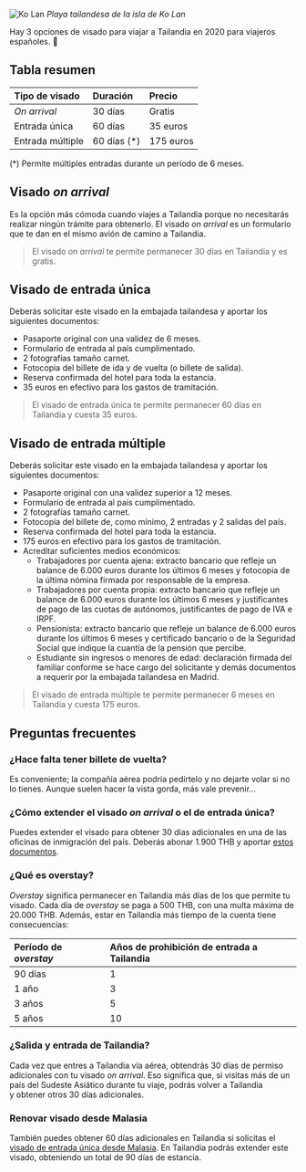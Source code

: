 ![Ko Lan](https://lh3.googleusercontent.com/m3MSik7PcIpjlhPHFx9oZNzckpc2v6znFRWWRPkOnmWqEj9XcUfAw4lWDquAUwEHi3pJuQ_BHfIh-yezWFVWL5PKQpMXMUJcJE9wS-N4mWz_8UX4_18iMlnAX3sk4MoSpyoKm534n6OI1eEgyu5FaJPGgwIOHRtoWfPVeUm5J7ioi1pQQ_Qr0qkeZkS8zOo-PN49LQkfjzXsprKo9ElGvTYNxCqasnlbgfGdigO6UdpfoQVAiT9nhILG9U9FGlFXHI0THPaI3Z7qtYMb1k-wnC3DPt09sOHaUJSZqALaYZQbpj8dVe8TdTyIr8VD146gqj2Efvh2k31KpvvWjlJqOsmC9du2Ie5ZXrUn4E24kIZw0612GZ4xgamWK6ZKYSMEf1yUiFL1FfIGiOtNfRIJ_-1wcpjB9Eo6LZlBAXzLv6sf1nu-2x6Hww-qVmVMrqO3en65o3rYywStIblTHTV9RDGdN_-1beeronId0TeY5G8DUBzW4jCjiXnvbMBXv3SYIq5W9s6HEKXYQQtRuYkp8t9INLCzb9Q2bNpmaOVJUaYIIqSpt81XPb7B8Rh1mfpltyAnZzKlBOF5n2BK2_qSjQSsJ4vMioPfFeMOvO8U1DLA18gCflKFXozPxDUFJdO7I6A-myWVxDD8gL1Q9Bw_HJBaXOF54_gk_Nc7=w800)
*Playa tailandesa de la isla de Ko Lan*

Hay 3 opciones de visado para viajar a Tailandia en 2020 para viajeros españoles. 🚀

## Tabla resumen

|Tipo de visado     |Duración           |Precio
|:------------------|:------------------|:-----------|
|*On arrival*       |30 días            |Gratis      |
|Entrada única      |60 días            |35 euros    |
|Entrada múltiple   |60 días (*)        |175 euros   |

(*) Permite múltiples entradas durante un período de 6 meses.


## Visado *on arrival*

Es la opción más cómoda cuando viajes a Tailandia porque no necesitarás realizar ningún trámite para obtenerlo. El visado *on arrival* es un formulario que te dan en el mismo avión de camino a Tailandia.

> El visado *on arrival* te permite permanecer 30 días en Tailandia y es gratis.

## Visado de entrada única

Deberás solicitar este visado en la embajada tailandesa y aportar los siguientes documentos:

- Pasaporte original con una validez de 6 meses.
- Formulario de entrada al país cumplimentado.
- 2 fotografías tamaño carnet.
- Fotocopia del billete de ida y de vuelta (o billete de salida).
- Reserva confirmada del hotel para toda la estancia.
- 35 euros en efectivo para los gastos de tramitación.

> El visado de entrada única te permite permanecer 60 días en Tailandia y cuesta 35 euros.

## Visado de entrada múltiple

Deberás solicitar este visado en la embajada tailandesa y aportar los siguientes documentos:

- Pasaporte original con una validez superior a 12 meses.
- Formulario de entrada al país cumplimentado.
- 2 fotografías tamaño carnet.
- Fotocopia del billete de, como mínimo, 2 entradas y 2 salidas del país.
- Reserva confirmada del hotel para toda la estancia.
- 175 euros en efectivo para los gastos de tramitación.
- Acreditar suficientes medios económicos:
    * Trabajadores por cuenta ajena: extracto bancario que refleje un balance de 6.000 euros durante los últimos 6 meses y fotocopia de la última nómina firmada por responsable de la empresa.
    * Trabajadores por cuenta propia: extracto bancario que refleje un balance de 6.000 euros durante los últimos 6 meses y justificantes de pago de las cuotas de autónomos, justificantes de pago de IVA e IRPF. 
    * Pensionista: extracto bancario que refleje un balance de 6.000 euros durante los últimos 6 meses y certificado bancario o de la Seguridad Social que indique la cuantía de la pensión que percibe.
    * Estudiante sin ingresos o menores de edad: declaración firmada del familiar conforme se hace cargo del solicitante y demás documentos a requerir por la embajada tailandesa en Madrid.

> El visado de entrada múltiple te permite permanecer 6 meses en Tailandia y cuesta 175 euros.

## Preguntas frecuentes

### ¿Hace falta tener billete de vuelta?

Es conveniente; la compañía aérea podría pedírtelo y no dejarte volar si no lo tienes. Aunque suelen hacer la vista gorda, más vale prevenir...

### ¿Cómo extender el visado *on arrival* o el de entrada única?

Puedes extender el visado para obtener 30 días adicionales en una de las oficinas de inmigración del país. Deberás abonar 1.900 THB y aportar [estos documentos](https://nomoresheet.es/extender-visado-tailandia).

### ¿Qué es overstay?

*Overstay* significa permanecer en Tailandia más días de los que permite tu visado. Cada día de *overstay* se paga a 500 THB, con una multa máxima de 20.000 THB. Además, estar en Tailandia más tiempo de la cuenta tiene consecuencias:

|Período de *overstay*|Años de prohibición de entrada a Tailandia|
|:--------------------|:-----------------------------------------|
|90 días              |1                                         |
|1 año                |3                                         |
|3 años               |5                                         |
|5 años               |10                                        |

### ¿Salida y entrada de Tailandia?

Cada vez que entres a Tailandia vía aérea, obtendrás 30 días de permiso adicionales con tu visado *on arrival*. Eso significa que, si visitas más de un país del Sudeste Asiático durante tu viaje, podrás volver a Tailandia y obtener otros 30 días adicionales.

### Renovar visado desde Malasia

También puedes obtener 60 días adicionales en Tailandia si solicitas el [visado de entrada única desde Malasia](https://nomoresheet.es/visado-tailandes-desde-malasia). En Tailandia podrás extender este visado, obteniendo un total de 90 días de estancia.